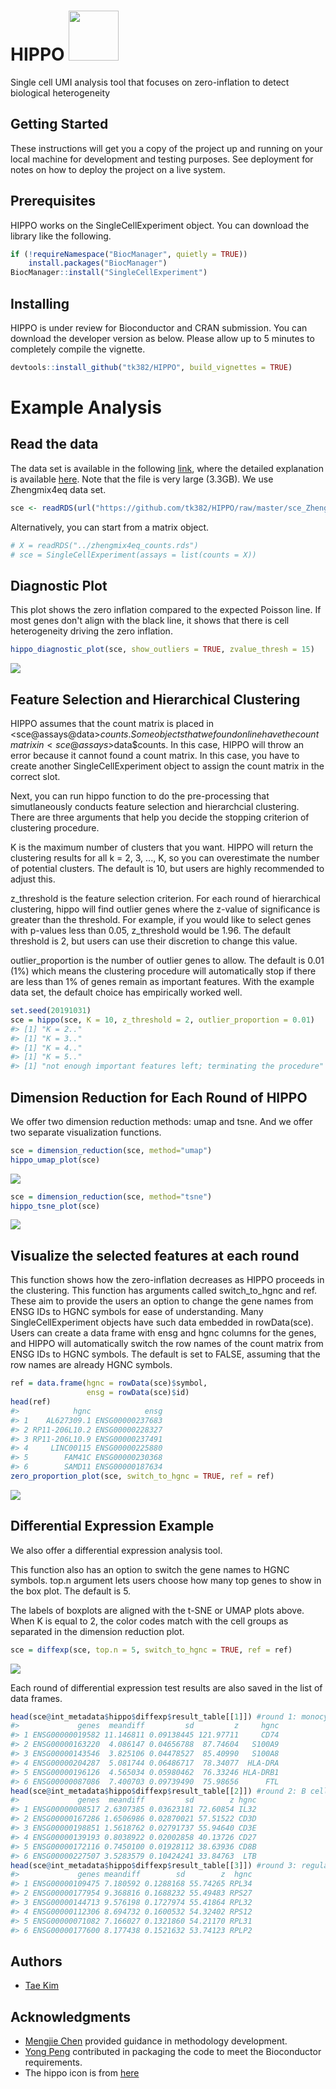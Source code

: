 
<!-- README.md is generated from README.Rmd. Please edit that file -->
HIPPO <img src="github.com/tk382/HIPPO/readme/hippo_image.png" width="80" height="80">
=====

Single cell UMI analysis tool that focuses on zero-inflation to detect biological heterogeneity

Getting Started
---------------

These instructions will get you a copy of the project up and running on your local machine for development and testing purposes. See deployment for notes on how to deploy the project on a live system.

Prerequisites
-------------

HIPPO works on the SingleCellExperiment object. You can download the library like the following.

``` r
if (!requireNamespace("BiocManager", quietly = TRUE))
    install.packages("BiocManager")
BiocManager::install("SingleCellExperiment")
```

Installing
----------

HIPPO is under review for Bioconductor and CRAN submission. You can download the developer version as below. Please allow up to 5 minutes to completely compile the vignette.

``` r
devtools::install_github("tk382/HIPPO", build_vignettes = TRUE)
```

Example Analysis
================

Read the data
-------------

The data set is available in the following [link](http://imlspenticton.uzh.ch/robinson_lab/DuoClustering2018/DuoClustering2018.tar.gz), where the detailed explanation is available [here](https://github.com/markrobinsonuzh/scRNAseq_clustering_comparison). Note that the file is very large (3.3GB). We use Zhengmix4eq data set.

``` r
sce <- readRDS(url("https://github.com/tk382/HIPPO/raw/master/sce_Zhengmix4eq.rds","rb"))
```

Alternatively, you can start from a matrix object.

``` r
# X = readRDS("../zhengmix4eq_counts.rds")
# sce = SingleCellExperiment(assays = list(counts = X))
```

Diagnostic Plot
---------------

This plot shows the zero inflation compared to the expected Poisson line. If most genes don't align with the black line, it shows that there is cell heterogeneity driving the zero inflation.

``` r
hippo_diagnostic_plot(sce, show_outliers = TRUE, zvalue_thresh = 15)
```

![](README_files/figure-markdown_github/diagnostic-1.png)

Feature Selection and Hierarchical Clustering
---------------------------------------------

HIPPO assumes that the count matrix is placed in <sce@assays@data>$counts. Some objects that we found online have the count matrix in <sce@assays>$data$counts. In this case, HIPPO will throw an error because it cannot found a count matrix. In this case, you have to create another SingleCellExperiment object to assign the count matrix in the correct slot.

Next, you can run hippo function to do the pre-processing that simutlaneously conducts feature selection and hierarchcial clustering. There are three arguments that help you decide the stopping criterion of clustering procedure.

K is the maximum number of clusters that you want. HIPPO will return the clustering results for all k = 2, 3, ..., K, so you can overestimate the number of potential clusters. The default is 10, but users are highly recommended to adjust this.

z\_threshold is the feature selection criterion. For each round of hierarchical clustering, hippo will find outlier genes where the z-value of significance is greater than the threshold. For example, if you would like to select genes with p-values less than 0.05, z\_threshold would be 1.96. The default threshold is 2, but users can use their discretion to change this value.

outlier\_proportion is the number of outlier genes to allow. The default is 0.01 (1%) which means the clustering procedure will automatically stop if there are less than 1% of genes remain as important features. With the example data set, the default choice has empirically worked well.

``` r
set.seed(20191031)
sce = hippo(sce, K = 10, z_threshold = 2, outlier_proportion = 0.01)
#> [1] "K = 2.."
#> [1] "K = 3.."
#> [1] "K = 4.."
#> [1] "K = 5.."
#> [1] "not enough important features left; terminating the procedure"
```

Dimension Reduction for Each Round of HIPPO
-------------------------------------------

We offer two dimension reduction methods: umap and tsne. And we offer two separate visualization functions.

``` r
sce = dimension_reduction(sce, method="umap")
hippo_umap_plot(sce)
```

![](README_files/figure-markdown_github/umap-1.png)

``` r
sce = dimension_reduction(sce, method="tsne")
hippo_tsne_plot(sce)
```

![](README_files/figure-markdown_github/tsne-1.png)

Visualize the selected features at each round
---------------------------------------------

This function shows how the zero-inflation decreases as HIPPO proceeds in the clustering. This function has arguments called switch\_to\_hgnc and ref. These aim to provide the users an option to change the gene names from ENSG IDs to HGNC symbols for ease of understanding. Many SingleCellExperiment objects have such data embedded in rowData(sce). Users can create a data frame with ensg and hgnc columns for the genes, and HIPPO will automatically switch the row names of the count matrix from ENSG IDs to HGNC symbols. The default is set to FALSE, assuming that the row names are already HGNC symbols.

``` r
ref = data.frame(hgnc = rowData(sce)$symbol,
                 ensg = rowData(sce)$id)
head(ref)
#>            hgnc            ensg
#> 1    AL627309.1 ENSG00000237683
#> 2 RP11-206L10.2 ENSG00000228327
#> 3 RP11-206L10.9 ENSG00000237491
#> 4     LINC00115 ENSG00000225880
#> 5        FAM41C ENSG00000230368
#> 6        SAMD11 ENSG00000187634
zero_proportion_plot(sce, switch_to_hgnc = TRUE, ref = ref)
```

![](README_files/figure-markdown_github/featureselection-1.png)

Differential Expression Example
-------------------------------

We also offer a differential expression analysis tool.

This function also has an option to switch the gene names to HGNC symbols. top.n argument lets users choose how many top genes to show in the box plot. The default is 5.

The labels of boxplots are aligned with the t-SNE or UMAP plots above. When K is equal to 2, the color codes match with the cell groups as separated in the dimension reduction plot.

``` r
sce = diffexp(sce, top.n = 5, switch_to_hgnc = TRUE, ref = ref)
```

![](README_files/figure-markdown_github/diffexp-1.png)

Each round of differential expression test results are also saved in the list of data frames.

``` r
head(sce@int_metadata$hippo$diffexp$result_table[[1]]) #round 1: monocytes
#>             genes  meandiff         sd         z     hgnc
#> 1 ENSG00000019582 11.146811 0.09138445 121.97711     CD74
#> 2 ENSG00000163220  4.086147 0.04656788  87.74604   S100A9
#> 3 ENSG00000143546  3.825106 0.04478527  85.40990   S100A8
#> 4 ENSG00000204287  5.081744 0.06486717  78.34077  HLA-DRA
#> 5 ENSG00000196126  4.565034 0.05980462  76.33246 HLA-DRB1
#> 6 ENSG00000087086  7.400703 0.09739490  75.98656      FTL
head(sce@int_metadata$hippo$diffexp$result_table[[2]]) #round 2: B cells
#>             genes  meandiff         sd        z hgnc
#> 1 ENSG00000008517 2.6307385 0.03623181 72.60854 IL32
#> 2 ENSG00000167286 1.6506986 0.02870021 57.51522 CD3D
#> 3 ENSG00000198851 1.5618762 0.02791737 55.94640 CD3E
#> 4 ENSG00000139193 0.8038922 0.02002858 40.13726 CD27
#> 5 ENSG00000172116 0.7450100 0.01928112 38.63936 CD8B
#> 6 ENSG00000227507 3.5283579 0.10424241 33.84763  LTB
head(sce@int_metadata$hippo$diffexp$result_table[[3]]) #round 3: regulatory T cells
#>             genes meandiff        sd        z  hgnc
#> 1 ENSG00000109475 7.180592 0.1288168 55.74265 RPL34
#> 2 ENSG00000177954 9.368816 0.1688232 55.49483 RPS27
#> 3 ENSG00000144713 9.576198 0.1727974 55.41864 RPL32
#> 4 ENSG00000112306 8.694732 0.1600532 54.32402 RPS12
#> 5 ENSG00000071082 7.166027 0.1321860 54.21170 RPL31
#> 6 ENSG00000177600 8.177438 0.1521632 53.74123 RPLP2
```

Authors
-------

-   [Tae Kim](https://github.com/tk382)

Acknowledgments
---------------

-   [Mengjie Chen](http://www.mengjiechen.com) provided guidance in methodology development.
-   [Yong Peng](https://github.com/bigdataage) contributed in packaging the code to meet the Bioconductor requirements.
-   The hippo icon is from [here](https://www.needpix.com/photo/178308/hippo-head-cartoon-cute-grey-zoo-wildlife)
